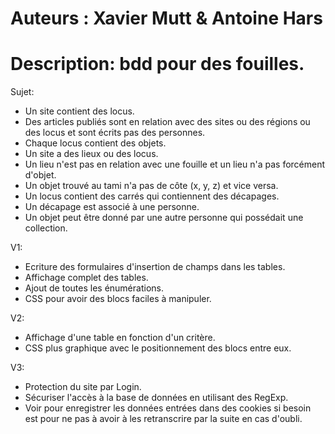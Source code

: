 Auteurs : Xavier Mutt & Antoine Hars
====================================
Description: bdd pour des fouilles.
====================================

Sujet:
- Un site contient des locus.
- Des articles publiés sont en relation avec des sites ou des régions ou des locus et sont écrits pas des personnes.
- Chaque locus contient des objets.
- Un site a des lieux ou des locus.
- Un lieu n'est pas en relation avec une fouille et un lieu n'a pas forcément d'objet.
- Un objet trouvé au tami n'a pas de côte (x, y, z) et vice versa.
- Un locus contient des carrés qui contiennent des décapages.
- Un décapage est associé à une personne.
- Un objet peut être donné par une autre personne qui possédait une collection.


V1:
- Ecriture des formulaires d'insertion de champs dans les tables.
- Affichage complet des tables.
- Ajout de toutes les énumérations.
- CSS pour avoir des blocs faciles à manipuler.


V2:
- Affichage d'une table en fonction d'un critère.
- CSS plus graphique avec le positionnement des blocs entre eux.


V3:
- Protection du site par Login.
- Sécuriser l'accès à la base de données en utilisant des RegExp.
- Voir pour enregistrer les données entrées dans des cookies si besoin est pour ne pas à avoir à les retranscrire par la suite en cas d'oubli.
